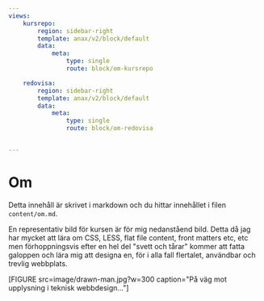 ```yaml
---
views:
    kursrepo:
        region: sidebar-right
        template: anax/v2/block/default
        data:
            meta:
                type: single
                route: block/om-kursrepo

    redovisa:
        region: sidebar-right
        template: anax/v2/block/default
        data:
            meta:
                type: single
                route: block/om-redovisa


---
```

Om
=========================

Detta innehåll är skrivet i markdown och du hittar innehållet i filen `content/om.md`.

En representativ bild för kursen är för mig nedanståend bild. Detta då jag har mycket att lära om CSS, LESS, flat file content, front matters etc, etc men förhoppningsvis efter en hel del "svett och tårar" kommer att fatta galoppen och lära mig att designa en, för i alla fall flertalet, användbar och trevlig webbplats.

[FIGURE src=image/drawn-man.jpg?w=300 caption="På väg mot upplysning i teknisk webbdesign..."]
